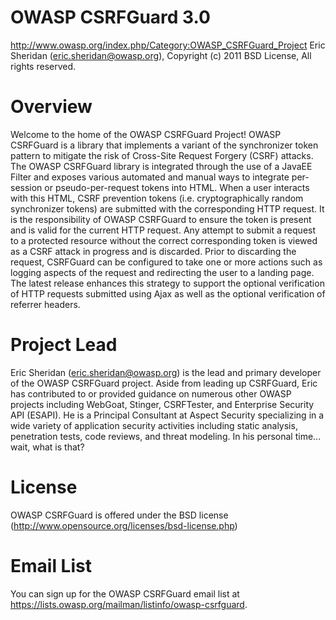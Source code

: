 # OWASP CSRFGuard 3.0
http://www.owasp.org/index.php/Category:OWASP_CSRFGuard_Project
Eric Sheridan (eric.sheridan@owasp.org), Copyright (c) 2011
BSD License, All rights reserved.

# Overview

Welcome to the home of the OWASP CSRFGuard Project! OWASP CSRFGuard is a library that implements
a variant of the synchronizer token pattern to mitigate the risk of Cross-Site Request Forgery
(CSRF) attacks. The OWASP CSRFGuard library is integrated through the use of a JavaEE Filter and
exposes various automated and manual ways to integrate per-session or pseudo-per-request tokens
into HTML. When a user interacts with this HTML, CSRF prevention tokens (i.e. cryptographically
random synchronizer tokens) are submitted with the corresponding HTTP request. It is the
responsibility of OWASP CSRFGuard to ensure the token is present and is valid for the current HTTP
request. Any attempt to submit a request to a protected resource without the correct corresponding
token is viewed as a CSRF attack in progress and is discarded. Prior to discarding the request,
CSRFGuard can be configured to take one or more actions such as logging aspects of the request and
redirecting the user to a landing page. The latest release enhances this strategy to support the
optional verification of HTTP requests submitted using Ajax as well as the optional verification
of referrer headers.

# Project Lead

Eric Sheridan (eric.sheridan@owasp.org) is the lead and primary developer of the OWASP CSRFGuard
project. Aside from leading up CSRFGuard, Eric has contributed to or provided guidance
on numerous other OWASP projects including WebGoat, Stinger, CSRFTester, and Enterprise Security
API (ESAPI). He is a Principal Consultant at Aspect Security specializing in a wide variety of
application security activities including static analysis, penetration tests, code reviews, and
threat modeling. In his personal time... wait, what is that?

# License

OWASP CSRFGuard is offered under the BSD license (http://www.opensource.org/licenses/bsd-license.php)

# Email List

You can sign up for the OWASP CSRFGuard email list at https://lists.owasp.org/mailman/listinfo/owasp-csrfguard.
